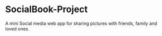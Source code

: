 # SocialBook-Project
A mini Social media web app for sharing pictures with friends, family and loved ones.
